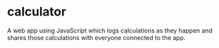 # calculator
 A web app using JavaScript which logs calculations as they happen and shares those calculations with everyone connected to the app.
